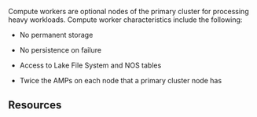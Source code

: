 
Compute workers are optional nodes of the primary cluster for processing heavy workloads. Compute worker characteristics include the following:

-   No permanent storage

-   No persistence on failure

-   Access to Lake File System and NOS tables

-   Twice the AMPs on each node that a primary cluster node has


## Resources


